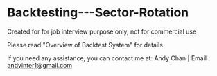 # Backtesting---Sector-Rotation


Created for for job interview purpose only, not for commercial use

Please read "Overview of Backtest System" for details


If you need any assistance, you can contact me at:
Andy Chan | Email : andyinter1@gmail.com
